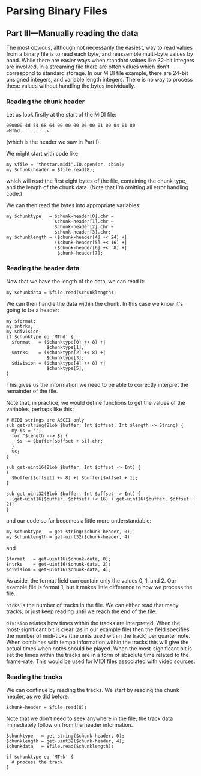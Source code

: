 Parsing Binary Files
====================

Part III—Manually reading the data
----------------------------------

The most obvious, although not necessarily the easiest, way to read values from a binary file is to read each byte, and reassemble multi-byte values by hand. While there are easier ways when standard values like 32-bit integers are involved, in a streaming file there are often values which don't correspond to standard storage. In our MIDI file example, there are 24-bit unsigned integers, and variable length integers. There is no way to process these values without handling the bytes individually.

### Reading the chunk header

Let us look firstly at the start of the MIDI file:

    000000 4d 54 68 64 00 00 00 06 00 01 00 04 01 80        >MThd..........<

(which is the header we saw in Part I).

We might start with code like

    my $file = 'thestar.midi'.IO.open(:r, :bin);
    my $chunk-header = $file.read(8);

which will read the first eight bytes of the file, containing the chunk type, and the length of the chunk data. (Note that I'm omitting all error handling code.)

We can then read the bytes into appropriate variables:

    my $chunktype   = $chunk-header[0].chr ~
                      $chunk-header[1].chr ~
                      $chunk-header[2].chr ~
                      $chunk-header[3].chr;
    my $chunklength = ($chunk-header[4] +< 24) +|
                      ($chunk-header[5] +< 16) +|
                      ($chunk-header[6] +<  8) +|
                       $chunk-header[7];

### Reading the header data

Now that we have the length of the data, we can read it:

    my $chunkdata = $file.read($chunklength);

We can then handle the data within the chunk. In this case we know it's going to be a header:

    my $format;
    my $ntrks;
    my $division;
    if $chunktype eq 'MThd' {
      $format   = ($chunktype[0] +< 8) +|
                   $chunktype[1];
      $ntrks    = ($chunktype[2] +< 8) +|
                   $chunktype[3];
      $division = ($chunktype[4] +< 8) +|
                   $chunktype[5];
    }

This gives us the information we need to be able to correctly interpret the remainder of the file.

Note that, in practice, we would define functions to get the values of the variables, perhaps like this:

    # MIDI strings are ASCII only
    sub get-string(Blob $buffer, Int $offset, Int $length -> String) {
      my $s = '';
      for ^$length --> $i {
        $s ~= $buffer[$offset + $i].chr;
      }
      $s;
    }

    sub get-uint16(Blob $buffer, Int $offset -> Int) {
    (
      $buffer[$offset] +< 8) +| $buffer[$offset + 1];
    }

    sub get-uint32(Blob $buffer, Int $offset -> Int) {
      (get-uint16[$buffer, $offset) +< 16) + get-uint16($buffer, $offset + 2);
    }

and our code so far becomes a little more understandable:

    my $chunktype   = get-string($chunk-header, 0);
    my $chunklength = get-uint32($chunk-header, 4)

and

    $format   = get-uint16($chunk-data, 0);
    $ntrks    = get-uint16($chunk-data, 2);
    $division = get-uint16($chunk-data, 4);

As aside, the format field can contain only the values 0, 1, and 2. Our example file is format 1, but it makes little difference to how we process the file.

`ntrks` is the number of tracks in the file. We can either read that many tracks, or just keep reading until we reach the end of the file.

`division` relates how times within the tracks are interpreted. When the most-significant bit is clear (as in our example file) then the field specifies the number of midi-ticks (the units used within the track) per quarter note. When combines with tempo information within the tracks this will give the actual times when notes should be played. When the most-significant bit is set the times within the tracks are in a form of absolute time related to the frame-rate. This would be used for MIDI files associated with video sources.

### Reading the tracks

We can continue by reading the tracks. We start by reading the chunk header, as we did before:

    $chunk-header = $file.read(8);

Note that we don't need to seek anywhere in the file; the track data immediately follow on from the header information.

    $chunktype   = get-string($chunk-header, 0);
    $chunklength = get-uint32($chunk-header, 4);
    $chunkdata   = $file.read($chunklength);

    if $chunktype eq 'MTrk' {
      # process the track
    }

